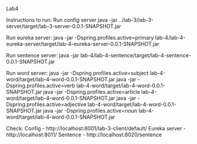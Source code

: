 Lab4

Instructions to run:
Run config server
java -jar ../lab-3/lab-3-server/target/lab-3-server-0.0.1-SNAPSHOT.jar

Run eureka server:
java -jar -Dspring.profiles.active=primary lab-4/lab-4-eureka-server/target/lab-4-eureka-server-0.0.1-SNAPSHOT.jar

Run sentence server:
java -jar lab-4/lab-4-sentence/target/lab-4-sentence-0.0.1-SNAPSHOT.jar

Run word server:
java -jar -Dspring.profiles.active=subject lab-4-word/target/lab-4-word-0.0.1-SNAPSHOT.jar
java -jar -Dspring.profiles.active=verb lab-4-word/target/lab-4-word-0.0.1-SNAPSHOT.jar
java -jar -Dspring.profiles.active=article lab-4-word/target/lab-4-word-0.0.1-SNAPSHOT.jar
java -jar -Dspring.profiles.active=adjective lab-4-word/target/lab-4-word-0.0.1-SNAPSHOT.jar
java -jar -Dspring.profiles.active=noun lab-4-word/target/lab-4-word-0.0.1-SNAPSHOT.jar

Check:
Config - http://localhost:8001/lab-3-client/default/
Eureka server - http://localhost:8011/
Sentence - http://localhost:8020/sentence
